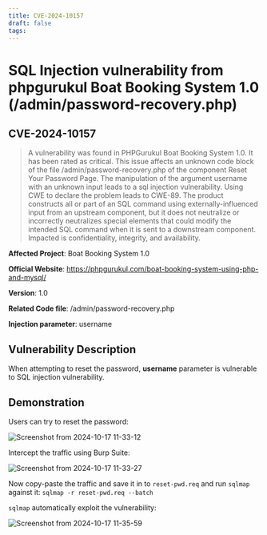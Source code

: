 ```yaml
---
title: CVE-2024-10157
draft: false
tags:
---
```

# SQL Injection vulnerability from phpgurukul Boat Booking System 1.0 (/admin/password-recovery.php)
## CVE-2024-10157

> A vulnerability was found in PHPGurukul Boat Booking System 1.0. It has been rated as critical. This issue affects an unknown code block of the file /admin/password-recovery.php of the component Reset Your Password Page. The manipulation of the argument username with an unknown input leads to a sql injection vulnerability. Using CWE to declare the problem leads to CWE-89. The product constructs all or part of an SQL command using externally-influenced input from an upstream component, but it does not neutralize or incorrectly neutralizes special elements that could modify the intended SQL command when it is sent to a downstream component. Impacted is confidentiality, integrity, and availability.


**Affected Project**: Boat Booking System 1.0

**Official Website**: https://phpgurukul.com/boat-booking-system-using-php-and-mysql/

**Version**: 1.0

**Related Code file**: /admin/password-recovery.php

**Injection parameter**: username

## Vulnerability Description

When attempting to reset the password, **username** parameter is vulnerable to SQL injection vulnerability.

## Demonstration

Users can try to reset the password:

![Screenshot from 2024-10-17 11-33-12](https://github.com/user-attachments/assets/3fd24446-47ed-4abc-97f6-7c4590e58e05)

Intercept the traffic using Burp Suite:

![Screenshot from 2024-10-17 11-33-27](https://github.com/user-attachments/assets/a2b27a63-11b7-4825-acb2-f3fcbea9e0fa)

Now copy-paste the traffic and save it in to `reset-pwd.req` and run `sqlmap` against it: `sqlmap -r reset-pwd.req --batch`

`sqlmap` automatically exploit the vulnerability:

![Screenshot from 2024-10-17 11-35-59](https://github.com/user-attachments/assets/eaee8439-a4b1-4473-a645-1c271a845247)